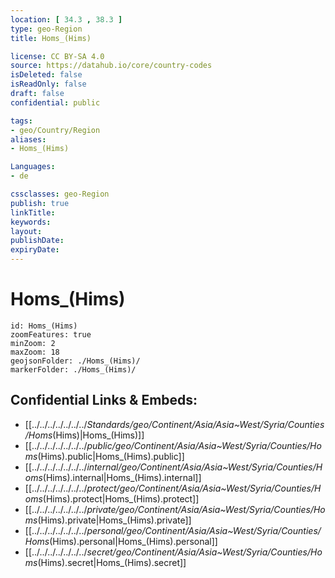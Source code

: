 ```yaml
---
location: [ 34.3 , 38.3 ] 
type: geo-Region
title: Homs_(Hims)

license: CC BY-SA 4.0
source: https://datahub.io/core/country-codes
isDeleted: false
isReadOnly: false
draft: false
confidential: public

tags:
- geo/Country/Region
aliases:
- Homs_(Hims)

Languages:
- de

cssclasses: geo-Region
publish: true
linkTitle: 
keywords: 
layout: 
publishDate: 
expiryDate: 
---
```


# Homs_(Hims)

```leaflet
id: Homs_(Hims)
zoomFeatures: true 
minZoom: 2 
maxZoom: 18
geojsonFolder: ./Homs_(Hims)/
markerFolder: ./Homs_(Hims)/
```


## Confidential Links & Embeds: 
- [[../../../../../../../_Standards/geo/Continent/Asia/Asia~West/Syria/Counties/Homs_(Hims)|Homs_(Hims)]] 
- [[../../../../../../../_public/geo/Continent/Asia/Asia~West/Syria/Counties/Homs_(Hims).public|Homs_(Hims).public]] 
- [[../../../../../../../_internal/geo/Continent/Asia/Asia~West/Syria/Counties/Homs_(Hims).internal|Homs_(Hims).internal]] 
- [[../../../../../../../_protect/geo/Continent/Asia/Asia~West/Syria/Counties/Homs_(Hims).protect|Homs_(Hims).protect]] 
- [[../../../../../../../_private/geo/Continent/Asia/Asia~West/Syria/Counties/Homs_(Hims).private|Homs_(Hims).private]] 
- [[../../../../../../../_personal/geo/Continent/Asia/Asia~West/Syria/Counties/Homs_(Hims).personal|Homs_(Hims).personal]] 
- [[../../../../../../../_secret/geo/Continent/Asia/Asia~West/Syria/Counties/Homs_(Hims).secret|Homs_(Hims).secret]] 

